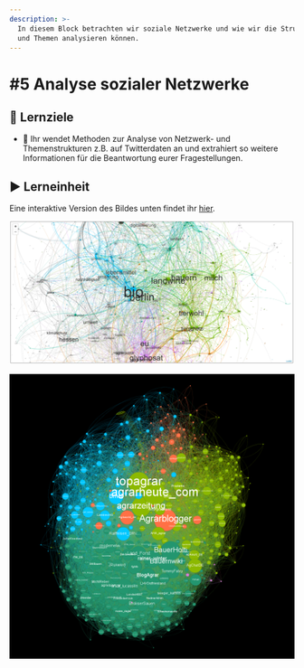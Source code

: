 ```yaml
---
description: >-
  In diesem Block betrachten wir soziale Netzwerke und wie wir die Strukturen
  und Themen analysieren können.
---
```


# \#5 Analyse sozialer Netzwerke

## 🎯 Lernziele

* 🎯 Ihr wendet Methoden zur Analyse von Netzwerk- und Themenstrukturen z.B. auf Twitterdaten an und extrahiert so weitere Informationen für die Beantwortung eurer Fragestellungen.

## ▶ Lerneinheit

Eine interaktive Version des Bildes unten findet ihr [hier](https://agrar-hashtags.glitch.me/).

![Visualisierung von Twitter-Hashtags auf der Agrar- und Lebensmittelbranche. Die Datengrundlage wurde mit SQL erstellt.](../../../.gitbook/assets/image.png)

![Visualisierung des Twitter-Netzwerks der Agrarbranche.](../../../.gitbook/assets/twitter_netzwerk_viz.png)

##  <a id="learning-objectives"></a>

